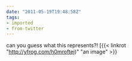 ```yaml
---
date: "2011-05-19T19:48:58Z"
tags:
- imported
- from-twitter
---
```

can you guess what this represents?\! [{{< linkrot "http://yfrog.com/h0mroftej)" "an image" >}}

